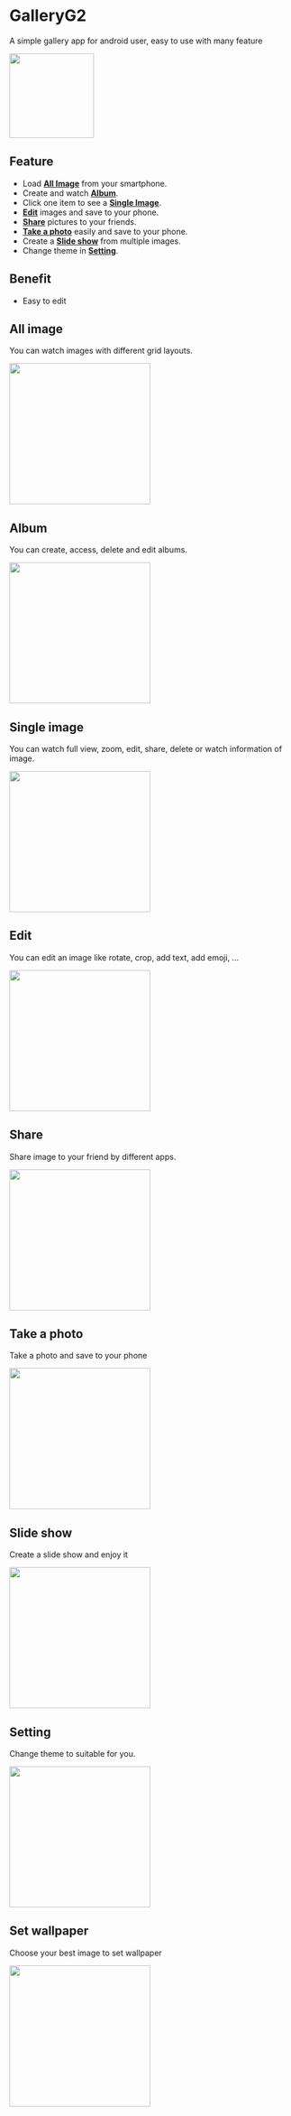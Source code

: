 # GalleryG2
A simple gallery app for android user, easy to use with many feature

<img src="https://i.imgur.com/a7iKcYH.png" width=150>

</br>

## Feature

- Load [**All Image**](#all-image) from your smartphone.
- Create and watch [**Album**](#Album).
- Click one item to see a [**Single Image**](#Single-image).
- [**Edit**](#Edit) images and save to your phone.
- [**Share**](#share) pictures to your friends.
- [**Take a photo**](#take-a-photo) easily and save to your phone.
- Create a [**Slide show**](#slide-show) from multiple images.
- Change theme in [**Setting**](#setting).

## Benefit
- Easy to edit

## All image

You can watch images with different grid layouts.

<img src="https://i.imgur.com/w17TFzJ.gif" width=250>

## Album

You can create, access, delete and edit albums.

<img src="https://i.imgur.com/48R8QJy.gif" width=250>

## Single image

You can watch full view, zoom, edit, share, delete or watch information of image.

<img src="https://i.imgur.com/LCj1l1u.png" width=250>

## Edit

You can edit an image like rotate, crop, add text, add emoji, ...

<img src="https://i.imgur.com/4ZltLNO.gif" width=250>

## Share

Share image to your friend by different apps.

<img src="https://i.imgur.com/4ZltLNO.gif" width=250>

## Take a photo

Take a photo and save to your phone

<img src="https://i.imgur.com/4ZltLNO.gif" width=250>

## Slide show

Create a slide show and enjoy it

<img src="https://i.imgur.com/4ZltLNO.gif" width=250>

## Setting

Change theme to suitable for you.

<img src="https://i.imgur.com/qRniezm.gif" width=250>

## Set wallpaper

Choose your best image to set wallpaper

<img src="https://i.imgur.com/Kwu0Ds2.gif" width=250>
